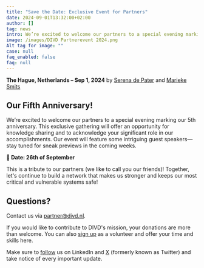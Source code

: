 ```yaml
---
title: "Save the Date: Exclusive Event for Partners"
date: 2024-09-01T13:32:00+02:00
author: []
tag: news
intro: We’re excited to welcome our partners to a special evening marking our 5th anniversary.
image: /images/DIVD Partnerevent 2024.png
Alt tag for image: ""
case: null
faq_enabled: false
faq: null
---
```


**The Hague, Netherlands – Sep 1, 2024** by [Serena de Pater](https://www.divd.nl/who-we-are/team/people/serena-de-pater/) and [Marieke Smits](https://www.divd.nl/who-we-are/team/people/marieke-smits/)

## Our Fifth Anniversary!

We’re excited to welcome our partners to a special evening marking our 5th anniversary. This exclusive gathering will offer an opportunity for knowledge sharing and to acknowledge your significant role in our accomplishments. Our event will feature some intriguing guest speakers—stay tuned for sneak previews in the coming weeks.

**📅 Date: 26th of September**

This is a tribute to our partners (we like to call you our friends)! Together, let's continue to build a network that makes us stronger and keeps our most critical and vulnerable systems safe!

## Questions?

Contact us via [partner@divd.nl](mailto:partner@divd.nl).

If you would like to contribute to DIVD's mission, your donations are more than welcome. You can also [sign up](https://www.divd.nl/contribute/volunteers/) as a volunteer and offer your time and skills here.

Make sure to [follow](https://www.linkedin.com/company/divd-nl/?) us on LinkedIn and [X](https://x.com/DIVDnl) (formerly known as Twitter) and take notice of every important update.
